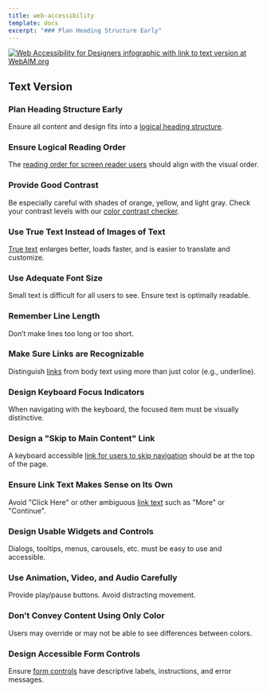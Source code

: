 ```yaml
---
title: web-accessibility
template: docs
excerpt: "### Plan Heading Structure Early"
---
```

<a href="http://webaim.org/resources/designers/"><img src="http://webaim.org/resources/designers/media/designers.svg" alt="Web Accessibility for Designers infographic with link to text version at WebAIM.org"></a>



## Text Version

### Plan Heading Structure Early

Ensure all content and design fits into a [logical heading structure](https://webaim.org/techniques/semanticstructure/).

### Ensure Logical Reading Order

The [reading order for screen reader users](https://webaim.org/techniques/screenreader/) should align with the visual order.

### Provide Good Contrast

Be especially careful with shades of orange, yellow, and light gray. Check your contrast levels with our [color contrast checker](https://webaim.org/resources/contrastchecker/).

### Use True Text Instead of Images of Text

[True text](https://webaim.org/techniques/images/text_graphic) enlarges better, loads faster, and is easier to translate and customize.

### Use Adequate Font Size

Small text is difficult for all users to see. Ensure text is optimally readable.

### Remember Line Length

Don’t make lines too long or too short.

### Make Sure Links are Recognizable

Distinguish [links](https://webaim.org/techniques/hypertext/) from body text using more than just color (e.g., underline).

### Design Keyboard Focus Indicators

When navigating with the keyboard, the focused item must be visually distinctive.

### Design a "Skip to Main Content" Link

A keyboard accessible [link for users to skip navigation](https://webaim.org/techniques/skipnav/) should be at the top of the page.

### Ensure Link Text Makes Sense on Its Own

Avoid "Click Here" or other ambiguous [link text](https://webaim.org/techniques/hypertext/) such as "More" or "Continue".

### Design Usable Widgets and Controls

Dialogs, tooltips, menus, carousels, etc. must be easy to use and accessible.

### Use Animation, Video, and Audio Carefully

Provide play/pause buttons. Avoid distracting movement.

### Don’t Convey Content Using Only Color

Users may override or may not be able to see differences between colors.

### Design Accessible Form Controls

Ensure [form controls](https://webaim.org/techniques/forms/) have descriptive labels, instructions, and error messages.

